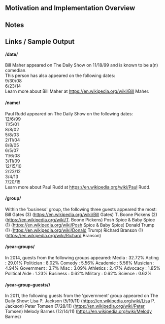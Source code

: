 ## Motivation and Implementation Overview


## Notes


## Links / Sample Output
#### /date/<date> ####


Bill Maher appeared on The Daily Show on 11/18/99 and is known to be a(n) comedian.  
This person has also appeared on the following dates:  
9/30/08  
6/23/14  
Learn more about Bill Maher at https://en.wikipedia.org/wiki/Bill Maher.  

#### /name/<name> ####


Paul Rudd appeared on The Daily Show on the following dates:  
12/6/99  
11/5/01  
8/8/02  
5/8/03  
2/11/04  
8/8/05  
6/5/07  
11/6/08  
3/11/09  
12/15/10  
2/23/12  
3/4/13  
7/20/15  
Learn more about Paul Rudd at https://en.wikipedia.org/wiki/Paul Rudd.  

#### /group/<group> ####


Within the 'business' group, the following three guests appeared the most:
Bill Gates (3) (https://en.wikipedia.org/wiki/Bill Gates)
T. Boone Pickens (2) (https://en.wikipedia.org/wiki/T. Boone Pickens)
Posh Spice & Baby Spice (1) (https://en.wikipedia.org/wiki/Posh Spice & Baby Spice)
Donald Trump (1) (https://en.wikipedia.org/wiki/Donald Trump)
Richard Branson (1) (https://en.wikipedia.org/wiki/Richard Branson)

#### /year-groups/<year> ####


In 2014, guests from the following groups appeared: 
Media : 32.72%
Acting : 29.01%
Politician : 8.02%
Comedy : 5.56%
Academic : 5.56%
Musician : 4.94%
Government : 3.7%
Misc : 3.09%
Athletics : 2.47%
Advocacy : 1.85%
Political Aide : 1.23%
Business : 0.62%
Military : 0.62%
Science : 0.62%

#### /year-group-guests/<year>/<group> ####


In 2011, the following guests from the 'government' group appeared on The Daily Show:
Lisa P. Jackson (5/19/11) (https://en.wikipedia.org/wiki/Lisa P. Jackson)
Peter Tomsen (7/28/11) (https://en.wikipedia.org/wiki/Peter Tomsen)
Melody Barnes (12/14/11) (https://en.wikipedia.org/wiki/Melody Barnes)
